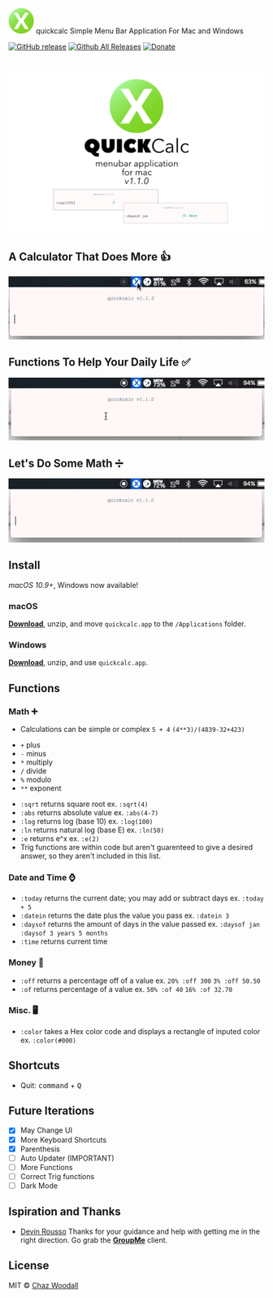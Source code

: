 <img src="app/logo.png" width=50 > quickcalc 
Simple Menu Bar Application For Mac and Windows

[![GitHub release](https://img.shields.io/github/release/Cwoodall6/quickcalc.svg?maxAge=2592000?style=plastic)]()
[![Github All Releases](https://img.shields.io/github/downloads/Cwoodall6/quickcalc/total.svg?maxAge=2592000?style=plastic)]()
[![Donate](https://img.shields.io/badge/Donate-PayPal-green.svg)](paypal.me/ChazWoodall)

# ![pageres](assets/quickcalc_design.jpg)

## A Calculator That Does More 👍
![Alt Text](https://github.com/Cwoodall6/quickcalc/blob/master/assets/ezgif.com-crop-3.gif)

## Functions To Help Your Daily Life ✅
![Alt Text](https://github.com/Cwoodall6/quickcalc/blob/master/assets/ezgif.com-crop.gif)

## Let's Do Some Math ➗
![Alt Text](https://github.com/Cwoodall6/quickcalc/blob/master/assets/ezgif.com-crop-2.gif)

## Install

*macOS 10.9+*, Windows now available!

### macOS

[**Download**](https://github.com/Cwoodall6/quickcalc/releases/download/v1.1.0/quickcalc.app.zip), unzip, and move `quickcalc.app` to the `/Applications` folder.

### Windows

[**Download**](https://github.com/Cwoodall6/quickcalc/releases/download/v1.1.0/quickcalc-win32-ia32.zip), unzip, and use `quickcalc.app`.

## Functions
### Math ➕
- Calculations can be simple or complex `5 + 4` `(4**3)/(4839-32+423)`
 * `+` plus
 * `-` minus
 * `*` multiply
 * `/` divide
 * `%` modulo
 * `**` exponent
- `:sqrt` returns square root ex. `:sqrt(4)`
- `:abs` returns absolute value ex. `:abs(4-7)`
- `:log` returns log (base 10) ex. `:log(100)`
- `:ln` returns natural log (base E) ex. `:ln(50)`
- `:e` returns e^x ex. `:e(2)`
- Trig functions are within code but aren't guarenteed to give a desired answer, so they aren't included in this list.

### Date and Time ⌚
- `:today` returns the current date; you may add or subtract days ex. `:today + 5`
- `:datein` returns the date plus the value you pass ex. `:datein 3`
- `:daysof` returns the amount of days in the value passed ex. `:daysof jan` `:daysof 3 years 5 months`
- `:time` returns current time

### Money 💸
- `:off` returns a percentage off of a value ex. `20% :off 300` `3% :off 50.50`
- `:of` returns percentage of a value ex. `50% :of 40` `16% :of 32.70`

### Misc. 🖥
- `:color` takes a Hex color code and displays a rectangle of inputed color ex. `:color(#000)`

## Shortcuts
- Quit: <kbd>command</kbd> + <kbd>Q</kbd>

## Future Iterations
 - [X] May Change UI
 - [X] More Keyboard Shortcuts
 - [X] Parenthesis
 - [ ] Auto Updater (IMPORTANT)
 - [ ] More Functions
 - [ ] Correct Trig functions
 - [ ] Dark Mode
 
## Ispiration and Thanks
- [Devin Rousso](http://devinrousso.com) Thanks for your guidance and help with getting me in the right direction. Go grab the [**GroupMe**](https://github.com/dcrousso/GroupMe#readme) client.

## License
MIT © [Chaz Woodall](https://chazwoodall.com)
